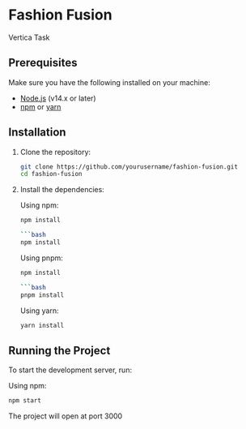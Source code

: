 # Fashion Fusion

Vertica Task

## Prerequisites

Make sure you have the following installed on your machine:

- [Node.js](https://nodejs.org/en/) (v14.x or later)
- [npm](https://www.npmjs.com/) or [yarn](https://yarnpkg.com/)

## Installation

1. Clone the repository:

   ```bash
   git clone https://github.com/yourusername/fashion-fusion.git
   cd fashion-fusion
   ```

2. Install the dependencies:

   Using npm:

   ````bash
   npm install

   ```bash
   npm install
   ````

   Using pnpm:

   ````bash
   npm install

   ```bash
   pnpm install
   ````

   Using yarn:

   ```bash
   yarn install
   ```

## Running the Project

To start the development server, run:

Using npm:

```bash
npm start
```

The project will open at port 3000
